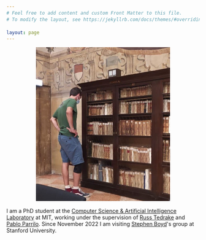```yaml
---
# Feel free to add content and custom Front Matter to this file.
# To modify the layout, see https://jekyllrb.com/docs/themes/#overriding-theme-defaults

layout: page
---
```


<p align="center">
<img src="me.jpg" alt="drawing" width="350px"/>
</p>

I am a PhD student at the [Computer Science & Artificial Intelligence Laboratory](https://www.csail.mit.edu) at MIT, working under the supervision of [Russ Tedrake](http://groups.csail.mit.edu/locomotion/russt.html) and [Pablo Parrilo](https://www.mit.edu/~parrilo/).
Since November 2022 I am visiting [Stephen Boyd](https://web.stanford.edu/~boyd/)'s group at Stanford University.
